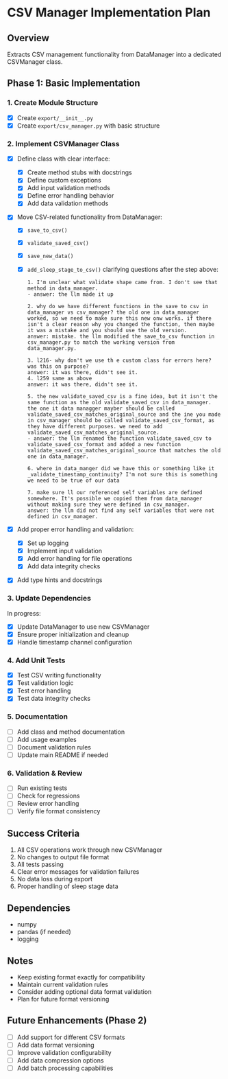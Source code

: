 # CSV Manager Implementation Plan

## Overview

Extracts CSV management functionality from DataManager into a dedicated CSVManager class.

## Phase 1: Basic Implementation

### 1. Create Module Structure

- [x] Create `export/__init__.py`
- [x] Create `export/csv_manager.py` with basic structure

### 2. Implement CSVManager Class

- [x] Define class with clear interface:
  - [x] Create method stubs with docstrings
  - [x] Define custom exceptions
  - [x] Add input validation methods
  - [x] Define error handling behavior
  - [x] Add data validation methods
- [x] Move CSV-related functionality from DataManager:

  - [x] `save_to_csv()`
  - [x] `validate_saved_csv()`
  - [x] `save_new_data()`
  - [x] `add_sleep_stage_to_csv()`
        clarifying questions after the step above:

        1. I'm unclear what validate shape came from. I don't see that method in data_manager.
        - answer: the llm made it up

        2. why do we have different functions in the save to csv in data_manager vs csv_manager? the old one in data_manager worked, so we need to make sure this new onw works. if there isn't a clear reason why you changed the function, then maybe it was a mistake and you should use the old version.
        answer: mistake. the llm modified the save_to_csv function in csv_manager.py to match the working version from data_manager.py.

        3. l216- why don't we use th e custom class for errors here? was this on purpose?
        answer: it was there, didn't see it.
        4. l259 same as above
        answer: it was there, didn't see it.

        5. the new validate_saved_csv is a fine idea, but it isn't the same function as the old validate_saved_csv in data_manager. the one it data managger mayber should be called validate_saved_csv_matches_original_source and the ine you made in csv_manager should be called validate_saved_csv_format, as they have different purposes. we need to add validate_saved_csv_matches_original_source.
        - answer: the llm renamed the function validate_saved_csv to validate_saved_csv_format and added a new function validate_saved_csv_matches_original_source that matches the old one in data_manager.

        6. where in data_manger did we have this or something like it _validate_timestamp_continuity? I'm not sure this is something we need to be true of our data

        7. make sure ll our referenced self variables are defined somewhere. It's possible we copied them from data_manager without making sure they were defined in csv_manager.
        answer: the llm did not find any self variables that were not defined in csv_manager.

- [x] Add proper error handling and validation:
  - [x] Set up logging
  - [x] Implement input validation
  - [x] Add error handling for file operations
  - [x] Add data integrity checks
- [x] Add type hints and docstrings

### 3. Update Dependencies

In progress:

- [x] Update DataManager to use new CSVManager
- [x] Ensure proper initialization and cleanup
- [x] Handle timestamp channel configuration

### 4. Add Unit Tests

- [x] Test CSV writing functionality
- [x] Test validation logic
- [x] Test error handling
- [x] Test data integrity checks

### 5. Documentation

- [ ] Add class and method documentation
- [ ] Add usage examples
- [ ] Document validation rules
- [ ] Update main README if needed

### 6. Validation & Review

- [ ] Run existing tests
- [ ] Check for regressions
- [ ] Review error handling
- [ ] Verify file format consistency

## Success Criteria

1. All CSV operations work through new CSVManager
2. No changes to output file format
3. All tests passing
4. Clear error messages for validation failures
5. No data loss during export
6. Proper handling of sleep stage data

## Dependencies

- numpy
- pandas (if needed)
- logging

## Notes

- Keep existing format exactly for compatibility
- Maintain current validation rules
- Consider adding optional data format validation
- Plan for future format versioning

## Future Enhancements (Phase 2)

- [ ] Add support for different CSV formats
- [ ] Add data format versioning
- [ ] Improve validation configurability
- [ ] Add data compression options
- [ ] Add batch processing capabilities
